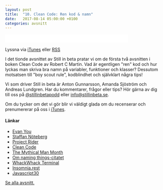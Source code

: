 ```yaml
---
layout: post
title:  "10. Clean Code: Ren kod & namn"
date:   2017-08-14 05:00:00 +0100
categories: avsnitt
---
```

<iframe style="border: none" src="//html5-player.libsyn.com/embed/episode/id/5637526/height/26/width/400/theme/standard-mini/autonext/no/thumbnail/no/autoplay/no/preload/no/no_addthis/no/direction/backward/no-cache/true/" height="26" width="400" scrolling="no"  allowfullscreen webkitallowfullscreen mozallowfullscreen oallowfullscreen msallowfullscreen></iframe>
<p>Lyssna via <a href="https://itunes.apple.com/se/podcast/still-in-beta/id1174070946">iTunes</a> eller <a href="http://stillinbeta.libsyn.com/rss">RSS</a></p>
<p>I det tionde avsnittet av Still in beta pratar vi om de f&ouml;rsta tv&aring; avsnitten i boken Clean Code av Robert C Martin. Vad &auml;r egentligen "ren" kod och hur lyckas man skriva bra namn p&aring; variabler, funktioner och klasser? Dessutom motsatsen till "boy scout rule", kodblindhet och sj&auml;lvklart n&aring;gra tips!</p>
<p>Vi som driver Still in beta &auml;r Anton Gunnarsson, Amanda Sj&ouml;str&ouml;m och Andreas Lundgren. Har du kommentarer, fr&aring;gor eller tips? H&ouml;r g&auml;rna av dig till oss p&aring;&nbsp;<a href="http://twitter.com/stillinbetapodd">@stillinbetapodd</a>&nbsp;eller&nbsp;<a href="mailto:info@stillinbeta.se">info@stillinbeta.se</a>.</p>
<p>Om du tycker om det vi g&ouml;r blir vi v&auml;ldigt glada om du recenserar och prenumererar p&aring; oss i <a href="https://itunes.apple.com/se/podcast/id1174070946">iTunes</a>.</p>
<h4>L&auml;nkar</h4>
<ul>
<li><a href="https://twitter.com/youyuxi" target="_blank">Evan You</a></li>
<li><a href="https://twitter.com/staffannoteberg" target="_blank">Staffan N&ouml;teberg</a></li>
<li><a href="https://www.jetbrains.com/rider/" target="_blank">Project Rider</a></li>
<li><a href="https://www.amazon.com/Clean-Code-Handbook-Software-Craftsmanship/dp/0132350882" target="_blank">Clean Code</a></li>
<li><a href="https://www.amazon.com/Mythical-Man-Month-Software-Engineering-Anniversary/dp/0201835959" target="_blank">The Mythical Man Month</a></li>
<li><a href="https://martinfowler.com/bliki/TwoHardThings.html" target="_blank">Om naming things-citatet</a></li>
<li><a href="https://marketplace.visualstudio.com/items?itemName=DanielGriffen.WhackWhackTerminal" target="_blank">WhackWhack Terminal</a></li>
<li><a href="https://insomnia.rest" target="_blank">Insomnia.rest</a></li>
<li><a href="https://javascript30.com" target="_blank">Javascript30</a></li>
</ul>

[Se alla avsnitt.](/)

